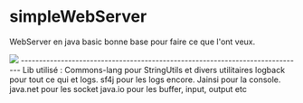 # simpleWebServer
WebServer en java basic bonne base pour faire ce que l'ont veux.

<img src="https://i.gyazo.com/501a7d80e2a8fee6991d312b28c96f69.png">
------------------------------------------------------------------------------
Lib utilisé :
Commons-lang pour StringUtils et divers utilitaires
logback pour tout ce qui et logs.
sf4j pour les logs encore.
Jainsi pour la console.
java.net pour les socket
java.io pour les buffer, input, output etc
